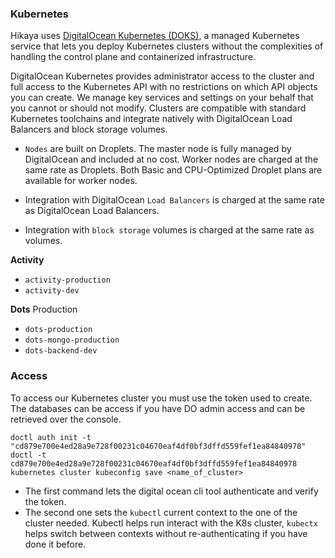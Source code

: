 ### Kubernetes

Hikaya uses [DigitalOcean Kubernetes (DOKS)](https://www.digitalocean.com/docs/kubernetes/), a managed Kubernetes service that lets you deploy Kubernetes clusters without the complexities of handling the control plane and containerized infrastructure. 

DigitalOcean Kubernetes provides administrator access to the cluster and full access to the Kubernetes API with no restrictions on which API objects you can create. We manage key services and settings on your behalf that you cannot or should not modify. Clusters are compatible with standard Kubernetes toolchains and integrate natively with DigitalOcean Load Balancers and block storage volumes.

- `Nodes` are built on Droplets. The master node is fully managed by DigitalOcean and included at no cost. Worker nodes are charged at the same rate as Droplets. Both Basic and CPU-Optimized Droplet plans are available for worker nodes.

- Integration with DigitalOcean `Load Balancers` is charged at the same rate as DigitalOcean Load Balancers.

- Integration with `block storage` volumes is charged at the same rate as volumes.

**Activity**
- `activity-production`
- `activity-dev`

**Dots**
Production
- `dots-production`
- `dots-mongo-production`
- `dots-backend-dev`

### Access

To access our Kubernetes cluster you must use the token used to create. The databases can be access if you have DO admin access and can be retrieved over the console.

```
doctl auth init -t "cd879e700e4ed28a9e728f00231c04670eaf4df0bf3dffd559fef1ea84840978"
doctl -t cd879e700e4ed28a9e728f00231c04670eaf4df0bf3dffd559fef1ea84840978 
kubernetes cluster kubeconfig save <name_of_cluster>
```
- The first command lets the digital ocean cli tool authenticate and verify the token.
- The second one sets the `kubectl` current context to the one of the cluster needed. Kubectl helps run interact with the K8s cluster, `kubectx` helps switch between contexts without re-authenticating if  you have done it before. 

